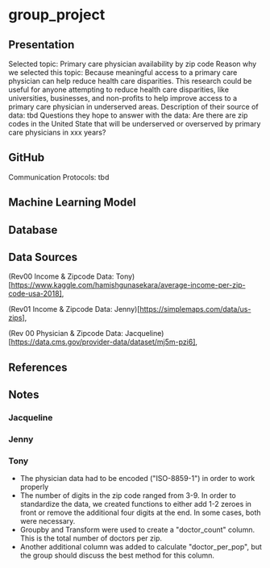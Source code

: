 # group_project

## Presentation
Selected topic: Primary care physician availability by zip code</n>
Reason why we selected this topic: Because meaningful access to a primary care physician can help reduce health care disparities. </n>This research could be useful for anyone attempting to reduce health care disparities, like universities, businesses, and non-profits to help improve access to a primary care physician in underserved areas. </n>
Description of their source of data: tbd</n>
Questions they hope to answer with the data: Are there are zip codes in the United State that will be underserved or overserved by primary care physicians in xxx years?</n>

## GitHub
Communication Protocols: tbd</n>

## Machine Learning Model

## Database

## Data Sources
(Rev00 Income & Zipcode Data: Tony)[https://www.kaggle.com/hamishgunasekara/average-income-per-zip-code-usa-2018],

(Rev01 Income & Zipcode Data: Jenny)[https://simplemaps.com/data/us-zips],

(Rev 00 Physician & Zipcode Data: Jacqueline)[https://data.cms.gov/provider-data/dataset/mj5m-pzi6],

## References

## Notes
### Jacqueline

### Jenny

### Tony
* The physician data had to be encoded ("ISO-8859-1") in order to work properly
* The number of digits in the zip code ranged from 3-9.  In order to standardize the data, we created functions to either add 1-2 zeroes in front or remove the additional four digits at the end.  In some cases, both were necessary.
* Groupby and Transform were used to create a "doctor_count" column.  This is the total number of doctors per zip.
* Another additional column was added to calculate "doctor_per_pop", but the group should discuss the best method for this column.
